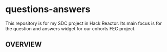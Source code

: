 # questions-answers
This repository is for my SDC project in Hack Reactor. Its main focus is for the question and answers widget for our cohorts FEC project. 




## OVERVIEW
